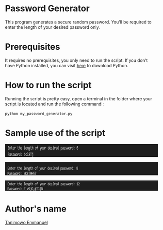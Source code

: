 # Password Generator

This program generates a secure random password. You'll be required to enter the length of your desired password only.

# Prerequisites

It requires no prerequisites, you only need to run the script. If you don't have Python installed, you can visit [here](https://www.python.org/downloads/) to download Python.

# How to run the script

Running the script is pretty easy, open a terminal in the folder where your script is located and run the following command :

`python my_password_generator.py`

# Sample use of the script

![alt text](https://github.com/Mannuel25/py-projects/blob/master/all-python-codes/password-generator/password-generator-1/screenshot_1.png)

![alt text](https://github.com/Mannuel25/py-projects/blob/master/all-python-codes/password-generator/password-generator-1/screenshot_2.png)

![alt text](https://github.com/Mannuel25/py-projects/blob/master/all-python-codes/password-generator/password-generator-1/screenshot_3.png)

# Author's name

[Tanimowo Emmanuel](https://github.com/Mannuel25)